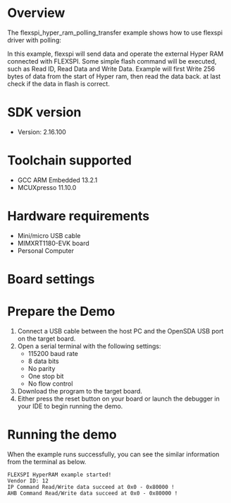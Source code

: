 Overview
========
The flexspi_hyper_ram_polling_transfer example shows how to use flexspi driver with polling:

In this example, flexspi will send data and operate the external Hyper RAM connected with FLEXSPI. Some simple flash command will
be executed, such as Read ID, Read Data and Write Data.
Example will first Write 256 bytes of data from the start of Hyper ram, then read the data back. at last check if the data in flash is correct.

SDK version
===========
- Version: 2.16.100

Toolchain supported
===================
- GCC ARM Embedded  13.2.1
- MCUXpresso  11.10.0

Hardware requirements
=====================
- Mini/micro USB cable
- MIMXRT1180-EVK board
- Personal Computer

Board settings
==============

Prepare the Demo
================
1.  Connect a USB cable between the host PC and the OpenSDA USB port on the target board.
2.  Open a serial terminal with the following settings:
    - 115200 baud rate
    - 8 data bits
    - No parity
    - One stop bit
    - No flow control
3.  Download the program to the target board.
4.  Either press the reset button on your board or launch the debugger in your IDE to begin running the demo.

Running the demo
================
When the example runs successfully, you can see the similar information from the terminal as below.

~~~~~~~~~~~~~~~~~~~~~~~~~~~~
FLEXSPI HyperRAM example started!
Vendor ID: 12
IP Command Read/Write data succeed at 0x0 - 0x80000 !
AHB Command Read/Write data succeed at 0x0 - 0x80000 !
~~~~~~~~~~~~~~~~~~~~~~~~~~~~
